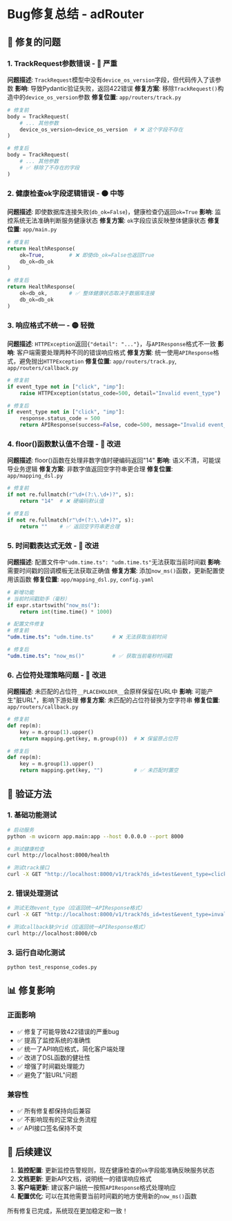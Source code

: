 # Bug修复总结 - adRouter

## 🐛 修复的问题

### 1. TrackRequest参数错误 - 🔴 严重
**问题描述**: `TrackRequest`模型中没有`device_os_version`字段，但代码传入了该参数
**影响**: 导致Pydantic验证失败，返回422错误
**修复方案**: 移除`TrackRequest()`构造中的`device_os_version`参数
**修复位置**: `app/routers/track.py`
```python
# 修复前
body = TrackRequest(
    # ... 其他参数
    device_os_version=device_os_version  # ❌ 这个字段不存在
)

# 修复后  
body = TrackRequest(
    # ... 其他参数
    # ✅ 移除了不存在的字段
)
```

### 2. 健康检查ok字段逻辑错误 - 🟠 中等
**问题描述**: 即使数据库连接失败(`db_ok=False`)，健康检查仍返回`ok=True`
**影响**: 监控系统无法准确判断服务健康状态
**修复方案**: `ok`字段应该反映整体健康状态
**修复位置**: `app/main.py`
```python
# 修复前
return HealthResponse(
    ok=True,        # ❌ 即使db_ok=False也返回True
    db_ok=db_ok
)

# 修复后
return HealthResponse(
    ok=db_ok,       # ✅ 整体健康状态取决于数据库连接
    db_ok=db_ok
)
```

### 3. 响应格式不统一 - 🟡 轻微
**问题描述**: `HTTPException`返回`{"detail": "..."}`，与`APIResponse`格式不一致
**影响**: 客户端需要处理两种不同的错误响应格式
**修复方案**: 统一使用`APIResponse`格式，避免抛出`HTTPException`
**修复位置**: `app/routers/track.py`, `app/routers/callback.py`
```python
# 修复前
if event_type not in ["click", "imp"]:
    raise HTTPException(status_code=500, detail="Invalid event_type")  # ❌ 格式不一致

# 修复后
if event_type not in ["click", "imp"]:
    response.status_code = 500
    return APIResponse(success=False, code=500, message="Invalid event_type")  # ✅ 统一格式
```

### 4. floor()函数默认值不合理 - 🔄 改进
**问题描述**: floor()函数在处理非数字值时硬编码返回"14"
**影响**: 语义不清，可能误导业务逻辑
**修复方案**: 非数字值返回空字符串更合理
**修复位置**: `app/mapping_dsl.py`
```python
# 修复前
if not re.fullmatch(r"\d+(?:\.\d+)?", s):
    return "14"  # ❌ 硬编码默认值

# 修复后
if not re.fullmatch(r"\d+(?:\.\d+)?", s):
    return ""    # ✅ 返回空字符串更合理
```

### 5. 时间戳表达式无效 - 🔄 改进
**问题描述**: 配置文件中`"udm.time.ts": "udm.time.ts"`无法获取当前时间戳
**影响**: 需要时间戳的回调模板无法获取正确值
**修复方案**: 添加`now_ms()`函数，更新配置使用该函数
**修复位置**: `app/mapping_dsl.py`, `config.yaml`
```python
# 新增功能
# 当前时间戳助手（毫秒）
if expr.startswith("now_ms("):
    return int(time.time() * 1000)
```
```yaml
# 配置文件修复
# 修复前
"udm.time.ts": "udm.time.ts"      # ❌ 无法获取当前时间

# 修复后
"udm.time.ts": "now_ms()"         # ✅ 获取当前毫秒时间戳
```

### 6. 占位符处理策略问题 - 🔄 改进
**问题描述**: 未匹配的占位符`__PLACEHOLDER__`会原样保留在URL中
**影响**: 可能产生"脏URL"，影响下游处理
**修复方案**: 未匹配的占位符替换为空字符串
**修复位置**: `app/routers/callback.py`
```python
# 修复前
def rep(m):
    key = m.group(1).upper()
    return mapping.get(key, m.group(0))  # ❌ 保留原占位符

# 修复后
def rep(m):
    key = m.group(1).upper()
    return mapping.get(key, "")          # ✅ 未匹配时置空
```

## 🧪 验证方法

### 1. 基础功能测试
```bash
# 启动服务
python -m uvicorn app.main:app --host 0.0.0.0 --port 8000

# 测试健康检查
curl http://localhost:8000/health

# 测试track接口
curl -X GET "http://localhost:8000/v1/track?ds_id=test&event_type=click&ad_id=test_ad"
```

### 2. 错误处理测试
```bash
# 测试无效event_type（应返回统一APIResponse格式）
curl -X GET "http://localhost:8000/v1/track?ds_id=test&event_type=invalid&ad_id=test_ad"

# 测试callback缺少rid（应返回统一APIResponse格式）
curl http://localhost:8000/cb
```

### 3. 运行自动化测试
```bash
python test_response_codes.py
```

## 📊 修复影响

### 正面影响
- ✅ 修复了可能导致422错误的严重bug
- ✅ 提高了监控系统的准确性
- ✅ 统一了API响应格式，简化客户端处理
- ✅ 改进了DSL函数的健壮性
- ✅ 增强了时间戳处理能力
- ✅ 避免了"脏URL"问题

### 兼容性
- ✅ 所有修复都保持向后兼容
- ✅ 不影响现有的正常业务流程
- ✅ API接口签名保持不变

## 🚀 后续建议

1. **监控配置**: 更新监控告警规则，现在健康检查的`ok`字段能准确反映服务状态
2. **文档更新**: 更新API文档，说明统一的错误响应格式
3. **客户端更新**: 建议客户端统一按照`APIResponse`格式处理响应
4. **配置优化**: 可以在其他需要当前时间戳的地方使用新的`now_ms()`函数

所有修复已完成，系统现在更加稳定和一致！
